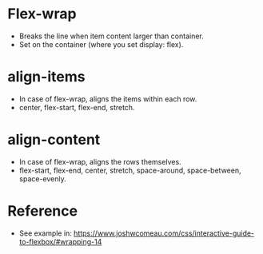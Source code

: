 # Flex-wrap
- Breaks the line when item content larger than container.
- Set on the container (where you set display: flex).

# align-items
- In case of flex-wrap, aligns the items within each row.
- center, flex-start, flex-end, stretch.

# align-content
- In case of flex-wrap, aligns the rows themselves.
- flex-start, flex-end, center, stretch, space-around, space-between, space-evenly.

# Reference
- See example in: https://www.joshwcomeau.com/css/interactive-guide-to-flexbox/#wrapping-14 